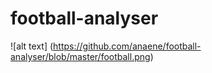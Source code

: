# football-analyser
![alt text] (https://github.com/anaene/football-analyser/blob/master/football.png)